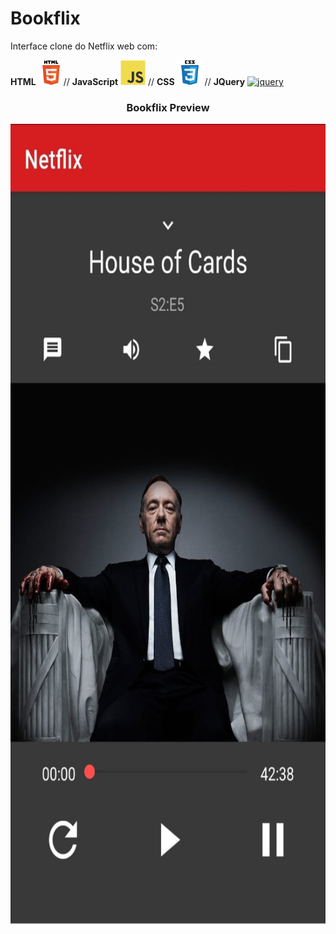 # Bookflix
Interface clone do Netflix web com:

**HTML** <a href="https://www.w3.org/html/" target="_blank"><img src="https://raw.githubusercontent.com/devicons/devicon/master/icons/html5/html5-original-wordmark.svg" alt="html5" width="40" height="40"/></a>// **JavaScript** <a href="https://developer.mozilla.org/en-US/docs/Web/JavaScript" target="_blank"><img src="https://raw.githubusercontent.com/devicons/devicon/master/icons/javascript/javascript-original.svg" alt="javascript" width="40" height="40"/></a> // **CSS** <a href="https://www.w3schools.com/css/" target="_blank"><img src="https://raw.githubusercontent.com/devicons/devicon/master/icons/css3/css3-original-wordmark.svg" alt="css3" width="40" height="40"/></a> // **JQuery** <a href="https://flutter.dev" target="_blank"><img src="https://www.vectorlogo.zone/logos/jquery/jquery-icon.svg" alt="jquery" width="40" height="40"/></a>



<h3 align="center">Bookflix Preview</h3>
<p align="center"> <a target="_blank"> <img src="https://github.com/adrielfmuniz/Netflix_Android_Interface/blob/main/Netflix%20Android%20Interface%20preview.jpeg" alt="Netflix Interface" width="688" height="1280"/> </a>

